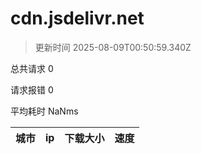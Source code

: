
  # cdn.jsdelivr.net

  > 更新时间 2025-08-09T00:50:59.340Z
  
  总共请求 0

  请求报错 0

  平均耗时 NaNms

|城市|ip|下载大小|速度|
|-----|----------|---|---|

  